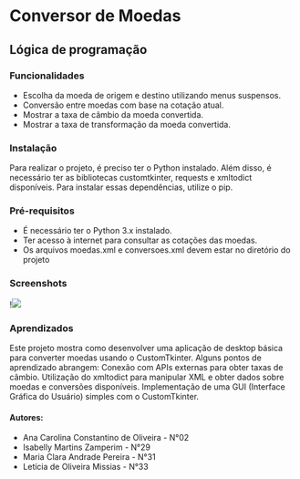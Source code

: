 # Conversor de Moedas
 
## Lógica de programação
 
 
 
### Funcionalidades
 
- Escolha da moeda de origem e destino utilizando menus suspensos.
- Conversão entre moedas com base na cotação atual.
- Mostrar a taxa de câmbio da moeda convertida.
- Mostrar a taxa de transformação da moeda convertida.
 
### Instalação
 
Para realizar o projeto, é preciso ter o Python instalado. Além disso, é necessário ter as bibliotecas customtkinter, requests e xmltodict disponíveis. Para instalar essas dependências, utilize o pip.
 
   
### Pré-requisitos
 
- É necessário ter o Python 3.x instalado.
- Ter acesso à internet para consultar as cotações das moedas.
- Os arquivos moedas.xml e conversoes.xml devem estar no diretório do projeto
### Screenshots

!<img src="image.png">
 
 
 
### Aprendizados
 
Este projeto mostra como desenvolver uma aplicação de desktop básica para converter moedas usando o CustomTkinter. Alguns pontos de aprendizado abrangem:
        Conexão com APIs externas para obter taxas de câmbio.
Utilização do xmltodict para manipular XML e obter dados sobre moedas e conversões disponíveis.
       Implementação de uma GUI (Interface Gráfica do Usuário) simples com o CustomTkinter.
 
#### Autores:
 
- Ana Carolina Constantino de Oliveira - N°02
- Isabelly Martins Zamperim - N°29
- Maria Clara Andrade Pereira - N°31
- Letícia de Oliveira Missias - N°33
 